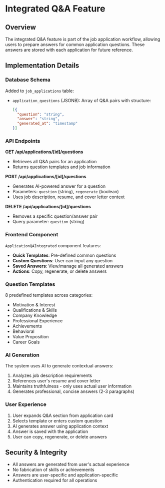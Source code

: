 # Integrated Q&A Feature

## Overview

The integrated Q&A feature is part of the job application workflow, allowing users to prepare answers for common application questions. These answers are stored with each application for future reference.

## Implementation Details

### Database Schema

Added to `job_applications` table:
- `application_questions` (JSONB): Array of Q&A pairs with structure:
  ```json
  [{
    "question": "string",
    "answer": "string", 
    "generated_at": "timestamp"
  }]
  ```

### API Endpoints

**GET /api/applications/[id]/questions**
- Retrieves all Q&A pairs for an application
- Returns question templates and job information

**POST /api/applications/[id]/questions**
- Generates AI-powered answer for a question
- Parameters: `question` (string), `regenerate` (boolean)
- Uses job description, resume, and cover letter context

**DELETE /api/applications/[id]/questions**
- Removes a specific question/answer pair
- Query parameter: `question` (string)

### Frontend Component

`ApplicationQAIntegrated` component features:
- **Quick Templates**: Pre-defined common questions
- **Custom Questions**: User can input any question
- **Saved Answers**: View/manage all generated answers
- **Actions**: Copy, regenerate, or delete answers

### Question Templates

8 predefined templates across categories:
- Motivation & Interest
- Qualifications & Skills
- Company Knowledge
- Professional Experience
- Achievements
- Behavioral
- Value Proposition
- Career Goals

### AI Generation

The system uses AI to generate contextual answers:
1. Analyzes job description requirements
2. References user's resume and cover letter
3. Maintains truthfulness - only uses actual user information
4. Generates professional, concise answers (2-3 paragraphs)

### User Experience

1. User expands Q&A section from application card
2. Selects template or enters custom question
3. AI generates answer using application context
4. Answer is saved with the application
5. User can copy, regenerate, or delete answers

## Security & Integrity

- All answers are generated from user's actual experience
- No fabrication of skills or achievements
- Answers are user-specific and application-specific
- Authentication required for all operations